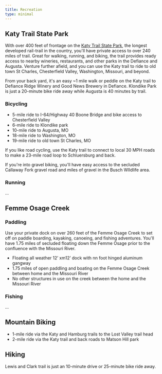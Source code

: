 ```yaml
---
title: Recreation
type: minimal
---
```


## Katy Trail State Park 

With over 400 feet of frontage on the [Katy Trail State Park](https://mostateparks.com/park/katy-trail-state-park), the longest developed rail-trail in the country, you'll have private access to over 240 miles of trail. Great for walking, running, and biking, the trail provides ready access to nearby wineries, restaurants, and other parks in the Defiance and Augusta. Venture further afield, and you can use the Katy trail to ride to old town St Charles, Chesterfield Valley, Washington, Missouri, and beyond.

From your back yard, it's an easy ~1 mile walk or peddle on the Katy trail to Defiance Ridge Winery and Good News Brewery in Defiance. Klondike Park is just a 20-minute bike ride away while Augusta is 40 minutes by trail.

### Bicycling

* 5-mile ride to I-64/Highway 40 Boone Bridge and bike access to Chesterfield Valley
* 6-mile ride to Klondike park
* 10-mile ride to Augusta, MO
* 18-mile ride to Washington, MO
* 19-mile ride to old town St Charles, MO

If you like road cycling, use the Katy trail to connect to local 30 MPH roads to make a 23-mile road loop to Schluersburg and back.

If you're into gravel biking, you'll have easy access to the secluded Callaway Fork gravel road and miles of gravel in the Busch WIldlife area.

### Running

...

## Femme Osage Creek

### Paddling

Use your private dock on over 260 feet of the Femme Osage Creek to set off on paddle boarding, kayaking, canoeing, and fishing adventures. You'll have 1.75 miles of secluded floating down the Femme Osage prior to the confluence with the Missouri River.

* Floating all weather 12’ xm12’ dock with nn foot hinged aluminum gangway
* 1.75 miles of open paddling and boating on the Femme Osage Creek between home and the Missouri River
* No other structures in use on the creek between the home and the Missouri River

### Fishing

...

## Mountain Biking

* 1-mile ride via the Katy and Hamburg trails to the Lost Valley trail head
* 2-mile ride via the Katy trail and back roads to Matson Hill park

## Hiking

Lewis and Clark trail is just an 10-minute drive or 25-minute bike ride away.